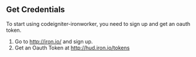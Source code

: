 ## Get Credentials
To start using codeigniter-ironworker, you need to sign up and get an oauth token.

1. Go to http://iron.io/ and sign up.
2. Get an Oauth Token at http://hud.iron.io/tokens
